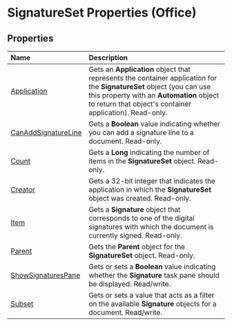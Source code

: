 
# SignatureSet Properties (Office)

## Properties



|**Name**|**Description**|
|:-----|:-----|
| [Application](55eb69e8-f7d0-ed4c-ef9f-91e374b4f658.md)|Gets an  **Application** object that represents the container application for the **SignatureSet** object (you can use this property with an **Automation** object to return that object's container application). Read-only.|
| [CanAddSignatureLine](e5b54883-4ac5-b239-b17c-efbdcd4bc849.md)|Gets a  **Boolean** value indicating whether you can add a signature line to a document. Read-only.|
| [Count](6918bb9c-775e-241d-c126-6e4a3a63c654.md)|Gets a  **Long** indicating the number of items in the **SignatureSet** object. Read-only.|
| [Creator](0fc2f22f-57b8-0dc9-1e31-48b5a66b01bf.md)|Gets a 32-bit integer that indicates the application in which the  **SignatureSet** object was created. Read-only.|
| [Item](f55249e6-22e1-84bd-175f-e615533a37cd.md)|Gets a  **Signature** object that corresponds to one of the digital signatures with which the document is currently signed. Read-only.|
| [Parent](88fd9392-e2f3-e84e-9f7c-c2fce32de296.md)|Gets the  **Parent** object for the **SignatureSet** object. Read-only.|
| [ShowSignaturesPane](1aa332cd-5b4e-06e8-2ebb-3c64128ded04.md)|Gets or sets a  **Boolean** value indicating whether the **Signature** task pane should be displayed. Read/write.|
| [Subset](0ce176cb-9869-19ed-a3bc-e17b04c59255.md)|Gets or sets a value that acts as a filter on the available  **Signature** objects for a document. Read/write.|
